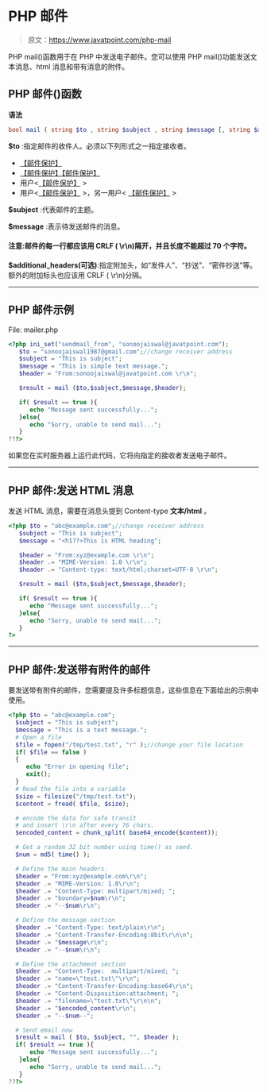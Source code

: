 # PHP 邮件

> 原文：<https://www.javatpoint.com/php-mail>

PHP mail()函数用于在 PHP 中发送电子邮件。您可以使用 PHP mail()功能发送文本消息、html 消息和带有消息的附件。

## PHP 邮件()函数

**语法**

```php
bool mail ( string $to , string $subject , string $message [, string $additional_headers [, string $additional_parameters ]] )

```

**$to** :指定邮件的收件人。必须以下列形式之一指定接收者。

*   [【邮件保护】](/cdn-cgi/l/email-protection)
*   [【邮件保护】](/cdn-cgi/l/email-protection)[【邮件保护】](/cdn-cgi/l/email-protection)
*   用户<[【邮件保护】](/cdn-cgi/l/email-protection) >
*   用户<[【邮件保护】](/cdn-cgi/l/email-protection) >，另一用户< [【邮件保护】](/cdn-cgi/l/email-protection) >

**$subject** :代表邮件的主题。

**$message** :表示待发送邮件的消息。

#### 注意:邮件的每一行都应该用 CRLF ( \r\n)隔开，并且长度不能超过 70 个字符。

**$additional_headers(可选)**:指定附加头，如“发件人”、“抄送”、“密件抄送”等。额外的附加标头也应该用 CRLF ( \r\n)分隔。

* * *

## PHP 邮件示例

File: mailer.php

```php
<?php ini_set("sendmail_from", "sonoojaiswal@javatpoint.com");
   $to = "sonoojaiswal1987@gmail.com";//change receiver address
   $subject = "This is subject";
   $message = "This is simple text message.";
   $header = "From:sonoojaiswal@javatpoint.com \r\n";

   $result = mail ($to,$subject,$message,$header);

   if( $result == true ){
      echo "Message sent successfully...";
   }else{
      echo "Sorry, unable to send mail...";
   }
???>

```

如果您在实时服务器上运行此代码，它将向指定的接收者发送电子邮件。

* * *

## PHP 邮件:发送 HTML 消息

发送 HTML 消息，需要在消息头提到 Content-type **文本/html** 。

```php
<?php $to = "abc@example.com";//change receiver address
   $subject = "This is subject";
   $message = "<h1??>This is HTML heading";

   $header = "From:xyz@example.com \r\n";
   $header .= "MIME-Version: 1.0 \r\n";
   $header .= "Content-type: text/html;charset=UTF-8 \r\n";

   $result = mail ($to,$subject,$message,$header);

   if( $result == true ){
      echo "Message sent successfully...";
   }else{
      echo "Sorry, unable to send mail...";
   }
?>

```

* * *

## PHP 邮件:发送带有附件的邮件

要发送带有附件的邮件，您需要提及许多标题信息，这些信息在下面给出的示例中使用。

```php
<?php $to = "abc@example.com";
  $subject = "This is subject";
  $message = "This is a text message.";
  # Open a file
  $file = fopen("/tmp/test.txt", "r" );//change your file location
  if( $file == false )
  {
     echo "Error in opening file";
     exit();
  }
  # Read the file into a variable
  $size = filesize("/tmp/test.txt");
  $content = fread( $file, $size);

  # encode the data for safe transit
  # and insert \r\n after every 76 chars.
  $encoded_content = chunk_split( base64_encode($content));

  # Get a random 32 bit number using time() as seed.
  $num = md5( time() );

  # Define the main headers.
  $header = "From:xyz@example.com\r\n";
  $header .= "MIME-Version: 1.0\r\n";
  $header .= "Content-Type: multipart/mixed; ";
  $header .= "boundary=$num\r\n";
  $header .= "--$num\r\n";

  # Define the message section
  $header .= "Content-Type: text/plain\r\n";
  $header .= "Content-Transfer-Encoding:8bit\r\n\n";
  $header .= "$message\r\n";
  $header .= "--$num\r\n";

  # Define the attachment section
  $header .= "Content-Type:  multipart/mixed; ";
  $header .= "name=\"test.txt\"\r\n";
  $header .= "Content-Transfer-Encoding:base64\r\n";
  $header .= "Content-Disposition:attachment; ";
  $header .= "filename=\"test.txt\"\r\n\n";
  $header .= "$encoded_content\r\n";
  $header .= "--$num--";

  # Send email now
  $result = mail ( $to, $subject, "", $header );
  if( $result == true ){
      echo "Message sent successfully...";
   }else{
      echo "Sorry, unable to send mail...";
   }
???>

```
